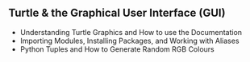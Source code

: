 ## Turtle & the Graphical User Interface (GUI)

- Understanding Turtle Graphics and How to use the Documentation
- Importing Modules, Installing Packages, and Working with Aliases
- Python Tuples and How to Generate Random RGB Colours
